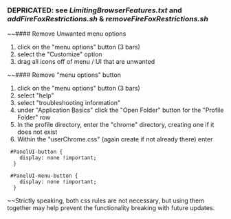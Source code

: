 
### DEPRICATED: see *LimitingBrowserFeatures.txt* and *addFireFoxRestrictions.sh* & *removeFireFoxRestrictions.sh* 

~~#### Remove Unwanted menu options
1. click on the "menu options" button (3 bars)
2. select the "Customize" option
3. drag all icons off of menu / UI that are unwanted

~~#### Remove "menu options" button
1. click on the "menu options" button (3 bars)
2. select "help"
3. select "troubleshooting information"
4. under "Application Basics" click the "Open Folder" button for the "Profile Folder" row
5. In the profile directory, enter the "chrome" directory, creating one if it does not exist
6. Within the "userChrome.css" (again create if not already there) enter

```
 #PanelUI-button {
    display: none !important;
  }
  
 #PanelUI-menu-button {
    display: none !important;
  }
```

   ~~Strictly speaking, both css rules are not necessary, but using them together may help prevent the functionality breaking with future updates.
